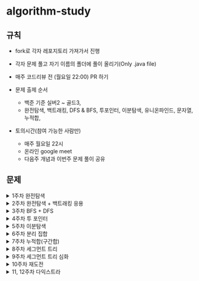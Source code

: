 # algorithm-study

## 규칙
- fork로 각자 레포지토리 가져가서 진행 
- 각자 문제 풀고 자기 이름의 폴더에 풀이 올리기(Only .java file)
- 매주 코드리뷰 전 (월요일 22:00) PR 하기 
 
- 문제 출제 순서
  - 백준 기준 실버2 ~ 골드3,
  - 완전탐색, 백트래킹, DFS & BFS, 투포인터, 이분탐색, 유니온파인드, 문자열, 누적합, 
 - 토의시간(참여 가능한 사람만)
   - 매주 월요일 22시
   - 온라인 google meet 
   - 다음주 개념과 이번주 문제 풀이 공유

## 문제
 <details> <summary> 1주차 완전탐색 </summary> 

 - [퇴사](https://www.acmicpc.net/problem/14501)
 - [N과 M (순열)](https://www.acmicpc.net/problem/15654)
 - [N과 M (조합)](https://www.acmicpc.net/problem/15655)
 - [N과 M (9)](https://www.acmicpc.net/problem/15663)
 - [N과 M (10)](https://www.acmicpc.net/problem/15664)
 - [동전 게임](https://www.acmicpc.net/problem/9079)
 - [호석이 두 마리 치킨](https://www.acmicpc.net/problem/21278)
 - [종이조각](https://www.acmicpc.net/problem/14391)

 </details>
 <details> <summary> 2주차 완전탐색 + 백트래킹 응용 </summary> 

 - [괄호 추가하기](https://www.acmicpc.net/problem/16637)
 - [달이 차오른다, 가자](https://www.acmicpc.net/problem/1194)
 - [짠돌이 호석](https://www.acmicpc.net/problem/21277)
 - [스티커 붙이기](https://www.acmicpc.net/problem/18808)
 - [알파 틱택토](https://www.acmicpc.net/problem/16571)

 </details> 
 
  <details> <summary> 3주차 BFS + DFS </summary> 

 - [화물차](https://www.acmicpc.net/problem/1400)
 - [늑대 사냥꾼](https://www.acmicpc.net/problem/2917)
 - [일요일 아침의 데이트](https://www.acmicpc.net/problem/1445)
 - [퍼즐](https://www.acmicpc.net/problem/1525)
 - [다리만들기](https://www.acmicpc.net/problem/2146)
 - [Baaaaaaaaaduk2 (Easy)](https://www.acmicpc.net/problem/16988)
 
 <details> <summary> 3주차 선택문제 </summary> 
 
 - [양구출작전](https://www.acmicpc.net/problem/16437)
 - [지하철2호선](https://www.acmicpc.net/problem/16947)
 
 </details>

 </details>
 <details> <summary> 4주차 투 포인터 </summary> 
 
 - [배열 합치기](https://www.acmicpc.net/problem/11728)
 - [게으른 백곰](https://www.acmicpc.net/problem/10025)
 - [두 용액](https://www.acmicpc.net/problem/2470)
 - [수 고르기](https://www.acmicpc.net/problem/2230)
 - [가장 긴 짝수 연속한 부분 수열(large)](https://www.acmicpc.net/problem/22862)
 - [좋다](https://www.acmicpc.net/problem/1253)
 - [회전초밥](https://www.acmicpc.net/problem/15961)
 - [같이 눈사람 만들래?](https://www.acmicpc.net/problem/20366)
 - [ㅋㅋ루ㅋㅋ](https://www.acmicpc.net/problem/20442)
 - [합이 0인 네 정수](https://www.acmicpc.net/problem/7453)

 </details> 
 
 <details> <summary> 5주차 이분탐색 </summary> 
 
 - [정수 제곱근](https://www.acmicpc.net/problem/2417)
 - [선분 위의 점](https://www.acmicpc.net/problem/11663)
 - [나무 자르기](https://www.acmicpc.net/problem/2805)
 - [랜선 자르기](https://www.acmicpc.net/problem/1654)
 - [입국심사](https://www.acmicpc.net/problem/3079)
 - [공유기 설치](https://www.acmicpc.net/problem/2110)
 - [구간 나누기2](https://www.acmicpc.net/problem/13397)
 - [사냥꾼](https://www.acmicpc.net/problem/8983)

 </details> 
 
 <details> <summary> 6주차 분리 집합 </summary> 
 
 - [집합의 표현](https://www.acmicpc.net/problem/1717)
 - [친구비](https://www.acmicpc.net/problem/16562)
 - [친구 네트워크](https://www.acmicpc.net/problem/4195)
 - [공항](https://www.acmicpc.net/problem/10775)
 - [통신망 분할](https://www.acmicpc.net/problem/17398)
 - [문명](https://www.acmicpc.net/problem/14868)
 - [교수님은 기다리지 않는다](https://www.acmicpc.net/problem/3830)

 </details> 
 
 <details> <summary> 7주차 누적합(구간합)</summary> 
 
 - [2차원 배열의 합](https://www.acmicpc.net/problem/2167)
 - [구간 합 구하기 5](https://www.acmicpc.net/problem/11660)
 - [점수따먹기](https://www.acmicpc.net/problem/1749)
 - [나머지 합](https://www.acmicpc.net/problem/10986)
 - [두 배열의 합](https://www.acmicpc.net/problem/2143)
 - [피자판매](https://www.acmicpc.net/problem/2632)
 - [색종이 - 3](https://www.acmicpc.net/problem/2571)

 </details> 
 
 <details> <summary> 8주차 세그먼트 트리</summary> 
 
 - [구간 합 구하기](https://www.acmicpc.net/problem/2042)
 - [구간 곱 구하기](https://www.acmicpc.net/problem/11505)
 - [사탕상자](https://www.acmicpc.net/problem/2243)

 </details> 
 
 <details> <summary> 9주차 세그먼트 트리 심화</summary> 
 
 - [가장 긴 증가하는 부분 수열 2](https://www.acmicpc.net/problem/12015)
 - [영화 수집](https://www.acmicpc.net/problem/3653)
 - [나무 심기](https://www.acmicpc.net/problem/1280)
 - [중앙값 측정](https://www.acmicpc.net/problem/9426)

 </details>
 
 <details> <summary> 10주차 재도전</summary> 
 
 - [합이 0인 네 정수](https://www.acmicpc.net/problem/7453)
 - [세 용액](https://www.acmicpc.net/problem/2473)
 - [문명](https://www.acmicpc.net/problem/14868)
 - [교수님은 기다리지 않는다](https://www.acmicpc.net/problem/3830)
 - [피자판매](https://www.acmicpc.net/problem/2632)
 - [색종이 - 3](https://www.acmicpc.net/problem/2571)

 </details> 
 
 <details> <summary> 11, 12주차 다익스트라</summary> 
 
 - [알고스팟](https://www.acmicpc.net/problem/1261)
 - [도로포장](https://www.acmicpc.net/problem/1162)
 - [거의 최단 경로](https://www.acmicpc.net/problem/5719)
 - [k번째 최단경로 찾기](https://www.acmicpc.net/problem/1854)
 - [탈옥](https://www.acmicpc.net/problem/9376

 </details> 
 
